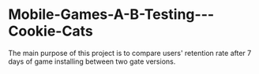 # Mobile-Games-A-B-Testing---Cookie-Cats
The main purpose of this project is to compare users' retention rate after 7 days of game installing between two gate versions.
